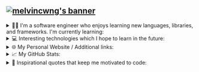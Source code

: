 <!-- **melvincwng/melvincwng** is a ✨ _special_ ✨ repository because its `README.md` (this file) appears on your GitHub profile. -->

<h2>
  <a href="https://git.io/typing-svg">
    <img src="https://readme-typing-svg.demolab.com?font=Fira+Code&weight=700&size=25&duration=2000&pause=1000&color=FF2D2D&vCenter=true&random=false&width=500&height=30&lines=Hi+there%2C+I'm+Melvin+Ng+%F0%9F%91%8B%F0%9F%8F%BB;I'm+a+Software+Engineer+%F0%9F%91%A8%E2%80%8D%F0%9F%92%BB;I'm+a+Programming+Instructor+%F0%9F%A7%91%E2%80%8D%F0%9F%8F%AB;I'm+a+GitHub+Campus+Expert+%F0%9F%9A%A9" alt="melvincwng's banner" />
  </a>
</h2>

<details>
  <summary>
    👨‍💻 I'm a software engineer who enjoys learning new languages, libraries, and frameworks. I'm currently learning: 
  </summary>
  <br/>
  <div>
    <img src="https://img.shields.io/badge/HTML5-F16529?style=for-the-badge&logo=html5&logoColor=white" />
    <img src="https://img.shields.io/badge/CSS3-1572B6?style=for-the-badge&logo=css3&logoColor=white" />
    <img src="https://img.shields.io/badge/JavaScript-F7DF1E?style=for-the-badge&logo=javascript&logoColor=white" />
    <img src="https://img.shields.io/badge/TypeScript-007ACC?style=for-the-badge&logo=typescript&logoColor=white" />
    <img src="https://img.shields.io/badge/Python-239120?style=for-the-badge&logo=python&logoColor=white" />
    <img src="https://img.shields.io/badge/GdScript-478CBF?style=for-the-badge&logo=godot-engine&logoColor=white" />
    <img src="https://img.shields.io/badge/Scratch-4D97FF?style=for-the-badge&logo=Scratch&logoColor=white" />
    <img src="https://img.shields.io/badge/Sql-018bff?style=for-the-badge&logo=amazon-rds&logoColor=white" />
    <img src="https://img.shields.io/badge/Markdown-000000?style=for-the-badge&logo=markdown&logoColor=white" />
    <img src="https://img.shields.io/badge/Bash-121011?style=for-the-badge&logo=gnu-bash&logoColor=white" />
    <img src="https://img.shields.io/badge/Java-ED8B00?style=for-the-badge&logo=openjdk&logoColor=white" />
    <img src="https://img.shields.io/badge/MongoDB-4EA94B?style=for-the-badge&logo=mongodb&logoColor=white" />
    <img src="https://img.shields.io/badge/Express.js-404D59?style=for-the-badge&logo=express&logoColor=white" />
    <img src="https://img.shields.io/badge/React-20232A?style=for-the-badge&logo=react&logoColor=white" />
    <img src="https://img.shields.io/badge/Node.js-43853D?style=for-the-badge&logo=node.js&logoColor=white" />
    <img src="https://img.shields.io/badge/Bootstrap-563D7C?style=for-the-badge&logo=bootstrap&logoColor=white" />
    <img src="https://img.shields.io/badge/Material%20UI-007FFF?style=for-the-badge&logo=mui&logoColor=white" />
    <img src="https://img.shields.io/badge/jQuery-0769AD?style=for-the-badge&logo=jquery&logoColor=white" />
    <img src="https://img.shields.io/badge/Thymeleaf-005F0F?style=for-the-badge&logo=Thymeleaf&logoColor=white" />                       
    <img src="https://img.shields.io/badge/Flask-4A4A55?style=for-the-badge&logo=flask&logoColor=white" />
    <img src="https://img.shields.io/badge/Next.js-000000?style=for-the-badge&logo=nextdotjs&logoColor=white" />
    <img src="https://img.shields.io/badge/Spring-6DB33F?style=for-the-badge&logo=spring&logoColor=white" />
    <img src="https://img.shields.io/badge/Firebase-FF9900?style=for-the-badge&logo=firebase&logoColor=white" />
    <img src="https://img.shields.io/badge/MySQL-478CBF?style=for-the-badge&logo=mysql&logoColor=white" />
    <img src="https://img.shields.io/badge/Netlify-00C7B7?style=for-the-badge&logo=netlify&logoColor=white" />
    <img src="https://img.shields.io/badge/Heroku-430098?style=for-the-badge&logo=heroku&logoColor=white" />
    <img src="https://img.shields.io/badge/Vercel-000000?style=for-the-badge&logo=vercel&logoColor=white" />
    <img src="https://img.shields.io/badge/AWS-FF9900?style=for-the-badge&logo=amazon%20web%20services&logoColor=white" />
    <img src="https://img.shields.io/badge/Git-F05032?style=for-the-badge&logo=git&logoColor=white" />
    <img src="https://img.shields.io/badge/Postman-FF6C37?style=for-the-badge&logo=Postman&logoColor=white" />
    <img src="https://img.shields.io/badge/Jest-C21325?style=for-the-badge&logo=jest&logoColor=whitec " /> 
    <img src="https://img.shields.io/badge/VS%20Code-0078D4?style=for-the-badge&logo=htmx&logoColor=white" />
    <img src="https://img.shields.io/badge/Windows-0078D6?style=for-the-badge&logo=webtrees&logoColor=white" /> 
    <img src="https://img.shields.io/badge/mac%20os-000000?style=for-the-badge&logo=apple&logoColor=white" />
  </div>
</details>

<details>
  <summary>
    💻 Interesting technologies which I hope to learn in the future: 
  </summary>
  <br/>
  <div>
    <img src="https://img.shields.io/badge/AI/ML-262c3e?style=for-the-badge&logo=probot&logoColor=white" />
    <img src="https://img.shields.io/badge/Kotlin-0095D5?&style=for-the-badge&logo=kotlin&logoColor=white" />
    <img src="https://img.shields.io/badge/C%23-00599C?style=for-the-badge&logo=c&logoColor=white" />
    <img src="https://img.shields.io/badge/Go-00ADD8?style=for-the-badge&logo=go&logoColor=white" />
    <img src="https://img.shields.io/badge/shadcn%2Fui-000000?style=for-the-badge&logo=shadcnui&logoColor=white" />
    <img src="https://img.shields.io/badge/PocketBase-B8DBE4?style=for-the-badge&logo=PocketBase&logoColor=white" />
    <img src="https://img.shields.io/badge/Swift-FA7343?style=for-the-badge&logo=swift&logoColor=white" />
    <img src="https://img.shields.io/badge/Swift%20Playgrounds-FA7343?style=for-the-badge&logo=swift&logoColor=white" />                
    <img src="https://img.shields.io/badge/React_Native-20232A?style=for-the-badge&logo=react&logoColor=61DAFB" />
    <img src="https://img.shields.io/badge/Redux-593D88?style=for-the-badge&logo=redux&logoColor=white">
    <img src="https://img.shields.io/badge/storybook-FF4785?style=for-the-badge&logo=storybook&logoColor=white">
    <img src="https://img.shields.io/badge/Gatsby-663399?style=for-the-badge&logo=gatsby&logoColor=white" />
    <img src="https://img.shields.io/badge/Chakra--UI-319795?style=for-the-badge&logo=chakra-ui&logoColor=white" />
    <img src="https://img.shields.io/badge/Semantic%20UI-35BDB2?style=for-the-badge&logo=semanticuireact&logoColor=white" />
    <img src="https://img.shields.io/badge/Dart-0175C2?style=for-the-badge&logo=dart&logoColor=white" />
    <img src="https://img.shields.io/badge/Flutter-02569B?style=for-the-badge&logo=flutter&logoColor=white" />
    <img src="https://img.shields.io/badge/Ruby-CC342D?style=for-the-badge&logo=ruby&logoColor=white" />
    <img src="https://img.shields.io/badge/Ruby_on_Rails-CC0000?style=for-the-badge&logo=ruby-on-rails&logoColor=white" />
    <img src="https://img.shields.io/badge/Twine-1ED760?style=for-the-badge&logo=payoneer&logoColor=white" />
    <img src="https://img.shields.io/badge/Sugarcube-F34E68?style=for-the-badge&logo=hack-the-box&logoColor=white" />
    <img src="https://img.shields.io/badge/Phaser.js-F15B2A?style=for-the-badge&logo=starship&logoColor=white" />
    <img src="https://img.shields.io/badge/GDevelop-007DB8?style=for-the-badge&logo=Gitee&logoColor=white" /> 
    <img src="https://img.shields.io/badge/Solidity-e6e6e6?style=for-the-badge&logo=solidity&logoColor=black" />
    <img src="https://img.shields.io/badge/Web3.js-F16822?style=for-the-badge&logo=web3.js&logoColor=white" />
    <img src="https://img.shields.io/badge/Supabase-181818?style=for-the-badge&logo=supabase&logoColor=white" />
  </div>
</details>

<details>
  <summary>🌐 My Personal Website / Additional links: </summary>
  <br/>
  <div>
    <a href="https://melvincwng.github.io/"><img src="https://img.shields.io/badge/Personal Site-100000?style=for-the-badge&logo=github&logoColor=white" /></a>
    <a href="https://app.pluralsight.com/profile/melvincwng"><img src="https://img.shields.io/badge/Pluralsight-F15B2A?style=for-the-badge&logo=Pluralsight&logoColor=white" /></a>
    <a href="https://www.codecademy.com/profiles/melvincwng"><img src="https://img.shields.io/badge/Codecademy-FFF0E5?style=for-the-badge&logo=codecademy&logoColor=303347" /></a>
    <a href="https://play.google.com/store/apps/dev?id=6328174873109802596"><img src="https://img.shields.io/badge/Google_Play-414141?style=for-the-badge&logo=google-play&logoColor=white" /></a>
    <a href="https://melvincwng.itch.io/"><img src="https://img.shields.io/badge/Itch.io-FA5C5C?style=for-the-badge&logo=itchdotio&logoColor=white" /></a>
    <a href="https://scratch.mit.edu/users/melvincwng/"><img src="https://img.shields.io/badge/Scratch%20Portfolio-4D97FF?style=for-the-badge&logo=Scratch&logoColor=white" /></a>
    <a href="https://create.kahoot.it/profiles/128094b7-3ef9-43de-bb8d-3adb37d82eee"><img src="https://img.shields.io/badge/Kahoot!-46178F?style=for-the-badge&logo=Kahoot!&logoColor=white" /></a>
    <a href="https://www.buymeacoffee.com/melvincwng"><img src="https://img.shields.io/badge/Buy_Me_A_Coffee-FFDD00?style=for-the-badge&logo=buy-me-a-coffee&logoColor=black" /></a>
    <a href="https://githubcampus.expert/melvincwng/"><img src="https://img.shields.io/badge/GitHub Campus Experts Profile-d61e3c?style=for-the-badge&logo=github&logoColor=white" /></a>  
  </div>
</details>
<details>
  <summary>📈 My GitHub Stats: </summary>
  <br/>
  <div>
    <!-- 
      If user is using dark mode, use the dark mode theme for the stats card.
      Else, use the default theme for the stats card.
    -->
    <a href="https://github.com/melvincwng#gh-dark-mode-only"><img src="https://github-readme-stats-pi-snowy-49.vercel.app/api?username=melvincwng&amp;theme=dark&amp;show_icons=true&amp;include_all_commits=true&amp;show=discussions_answered#gh-dark-mode-only" alt="Melvin&#39;s GitHub stats - Dark"></a>
    <a href="https://github.com/melvincwng#gh-light-mode-only"><img src="https://github-readme-stats-pi-snowy-49.vercel.app/api?username=melvincwng&amp;theme=default&amp;show_icons=true&amp;include_all_commits=true&amp;show=discussions_answered#gh-light-mode-only" alt="Melvin&#39;s GitHub stats - Light"></a>   
    <br/>
    <br/>
    <div>
      <a href="https://holopin.io/@melvincwng">
        <img src="https://holopin.me/melvincwng" alt="melvincwng's Holopin board" />
      </a>
    </div>
    <br />
    <div>
        <div>
          <img src="https://komarev.com/ghpvc/?username=melvincwng&color=brightgreen&label=Github%20Profile%20Views"/>
        </div>
        &nbsp;
        &nbsp;
        <div>
          <a href="https://user-badge.committers.top/singapore_private/melvincwng"><img src="https://user-badge.committers.top/singapore_private/melvincwng.svg" alt="SG Top Committers Badge">
          </a>
        </div>
        &nbsp;
        &nbsp;
        <div>
          <a href="https://github.com/melvincwng">
          <img src="https://img.shields.io/github/followers/melvincwng.svg?style=social&label=Follow"/>
          </a>
        </div>
        &nbsp;
        &nbsp;
        <div>
          <a href="https://committers.top/singapore_private#melvincwng">
            <img src="https://img.shields.io/badge/Most%20Active%20GitHub%20Users%20In%20SG-Top%201%25-black?style=social&logo=github">
          </a>
        </div>
        &nbsp;
        &nbsp;
        <div>
          <a href="https://github.com/orgs/community/discussions/42328">
            <img src="https://img.shields.io/badge/Top%205%20Outstanding%20Members%20In%20GitHub%20Community%20(2022)--black?style=social&logo=github">
          </a>
        </div>
        <div align="right">
          <img src="./assets/cat.gif" width="60" height="60" />
          <img src="./assets/mona-blue.gif" width="30" height="30" />
          &nbsp;
          &nbsp;
          <img src="./assets/mona-dark.gif" width="30" height="30" />
        </div>
    </div>
  </div>
</details>

<details>
  <summary>
    💬 Inspirational quotes that keep me motivated to code: 
  </summary>
  <br/>
  <ul>
    <li id="quote2021">
      <i>
        The key to success in life is having that lifelong passion for learning that extends beyond good grades, test scores, and graduation dates - M, 2021
      </i>
      🎓
    </li>
    <br/>
    <li id="quote2022">
      <i>
        To become a great software engineer, you must continuously learn, read, and code - M, 2022
      </i>
      📚
    </li>
    <br/>
    <li id="quote2023">
      <i>
        Software development changed my life. Now, I want to use software development to change the lives of others - M, 2023
      </i>
      😊
    </li>
    <br/>
    <li id="quote2024">
      <i>
        A man with true strength will not bully the weak; instead, he uses that strength to help those in need, like how I will, using Information Technology - M, 2024
      </i>
      💪🏻
    </li>
  </ul>
  <br/>

  <div align="right">
    <img src="./assets/finnAndJakePixelArt.gif" width="270px" height="145.4px"/>
  </div>
</details>
